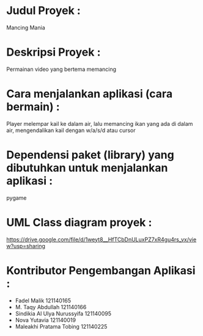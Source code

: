 # Judul Proyek :
Mancing Mania

# Deskripsi Proyek :
Permainan video yang bertema memancing

# Cara menjalankan aplikasi (cara bermain) :
Player melempar kail ke dalam air, lalu memancing ikan yang ada di dalam air, mengendalikan kail dengan w/a/s/d atau cursor

# Dependensi paket (library) yang dibutuhkan untuk menjalankan aplikasi :
pygame

# UML Class diagram proyek :
https://drive.google.com/file/d/1weyt8__HfTCbDnULuxPZ7xR4gu4rs_vx/view?usp=sharing

# Kontributor Pengembangan Aplikasi :
- Fadel Malik	121140165
- M. Taqy Abdullah	121140166
- Sindikia Al Ulya Nurussyifa	121140095
- Nova Yutavia	121140019
- Maleakhi Pratama Tobing	121140225
